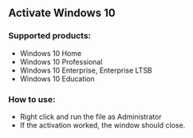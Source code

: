 ## Activate Windows 10
### Supported products:
- Windows 10 Home
- Windows 10 Professional
- Windows 10 Enterprise, Enterprise LTSB
- Windows 10 Education

### How to use:
- Right click and run the file as Administrator
- If the activation worked, the window should close.
